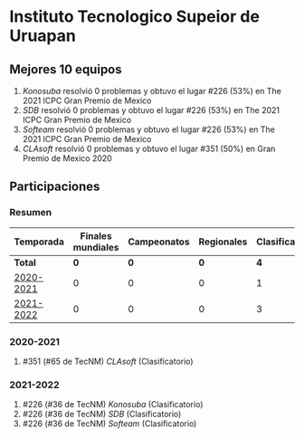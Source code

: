 ---
---

# Instituto Tecnologico Supeior de Uruapan

## Mejores 10 equipos

1. _Konosuba_ resolvió 0 problemas y obtuvo el lugar #226 (53%) en The 2021 ICPC Gran Premio de Mexico
1. _SDB_ resolvió 0 problemas y obtuvo el lugar #226 (53%) en The 2021 ICPC Gran Premio de Mexico
1. _Softeam_ resolvió 0 problemas y obtuvo el lugar #226 (53%) en The 2021 ICPC Gran Premio de Mexico
1. _CLAsoft_ resolvió 0 problemas y obtuvo el lugar #351 (50%) en Gran Premio de Mexico 2020

## Participaciones

### Resumen

| Temporada | Finales mundiales | Campeonatos | Regionales | Clasificatorios | Equipos |
| --- | --- | --- | --- | --- | --- |
| **Total** | **0** | **0** | **0** | **4** | **4** |
| [2020-2021](#2020-2021) | 0 | 0 | 0 | 1 | 1 |
| [2021-2022](#2021-2022) | 0 | 0 | 0 | 3 | 3 |

### 2020-2021

1. #351 (#65 de TecNM) _CLAsoft_ (Clasificatorio)

### 2021-2022

1. #226 (#36 de TecNM) _Konosuba_ (Clasificatorio)
1. #226 (#36 de TecNM) _SDB_ (Clasificatorio)
1. #226 (#36 de TecNM) _Softeam_ (Clasificatorio)



